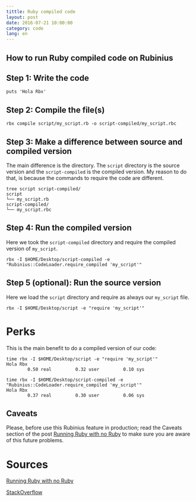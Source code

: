 ```yaml
---
tittle: Ruby compiled code
layout: post
date: 2016-07-21 10:00:00
category: code
lang: en
---
```


## How to run Ruby compiled code on Rubinius

## Step 1: Write the code
```
puts 'Hola Rbx'
```
## Step 2: Compile the file(s)

```
rbx compile script/my_script.rb -o script-compiled/my_script.rbc
```

## Step 3: Make a difference between source and compiled version
The main difference is the directory. The ``script`` directory is the source version and the ``script-compiled`` is the compiled version.
My reason to do that, is because the commands to require the code are different.

```
tree script script-compiled/
script
└── my_script.rb
script-compiled/
└── my_script.rbc
```
## Step 4: Run the compiled version
Here we took the ``script-compiled`` directory and require the compiled version of ``my_script``.

```
rbx -I $HOME/Desktop/script-compiled -e "Rubinius::CodeLoader.require_compiled 'my_script'"
```

## Step 5 (optional): Run the source version
Here we load the ``script`` directory and require as always our ``my_script`` file.

```
rbx -I $HOME/Desktop/script -e "require 'my_script'"
```

# Perks

This is the main benefit to do a compiled version of our code:

```
time rbx -I $HOME/Desktop/script -e "require 'my_script'"
Hola Rbx
        0.50 real         0.32 user         0.10 sys        

time rbx -I $HOME/Desktop/script-compiled -e "Rubinius::CodeLoader.require_compiled 'my_script'"
Hola Rbx
        0.37 real         0.30 user         0.06 sys
```
## Caveats

Please, before use this Rubinius feature in production; read the Caveats section of the post [Running Ruby with no Ruby][Rubinius post] to make sure you are aware of this future problems.

# Sources
[Running Ruby with no Ruby][Rubinius post]

[Rubinius post]: http://rubinius.com/2011/03/17/running-ruby-with-no-ruby/

[StackOverflow](http://stackoverflow.com/questions/25322391/can-i-generate-llvm-bytecode-with-rubinius-and-run-it-with-lli)
